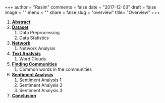 +++
author = "Rasim"
comments = false
date = "2017-12-03"
draft = false
image = ""
menu = ""
share = false
slug = "overview"
title= "Overview"
+++

1. **[Abstract](#abstract)**
2. **[Dataset](#dataset)**
   1. Data Preprocessing
   2. Data Statistics
3. **[Network](#network)**
   1. Network Analysis
4. **[Text Analysis](#analysis)**
   1. Word Clouds
5. **[Finding Communities](#community)**
   1. Common words in the communities
6. **[Sentiment Analysis](#sentiment)**
   1. Sentiment Analysis 1
   2. Sentiment Analysis 2
   3. Sentiment Analysis 3
7. **[Conclusion](#conclusion)**
